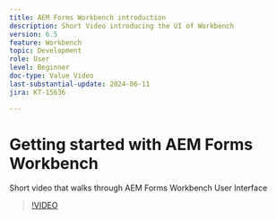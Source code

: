 ```yaml
---
title: AEM Forms Workbench introduction
description: Short Video introducing the UI of Workbench
version: 6.5
feature: Workbench
topic: Development
role: User
level: Beginner
doc-type: Value Video
last-substantial-update: 2024-06-11
jira: KT-15636

---
```

# Getting started with AEM Forms Workbench

Short video that walks through AEM Forms Workbench User Interface

>[!VIDEO](https://video.tv.adobe.com/v/3429493/?learn=on)
